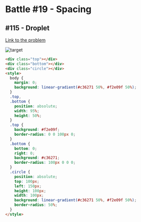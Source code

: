 # Battle #19 - Spacing

## #115 - Droplet

[Link to the problem](https://cssbattle.dev/play/115)

![target](https://cssbattle.dev/targets/115.png)

```html
<div class="top"></div>
<div class="bottom"></div>
<div class="circle"></div>
<style>
  body {
    margin: 0;
    background: linear-gradient(#c36271 50%, #f2e09f 50%);
  }
  .top,
  .bottom {
    position: absolute;
    width: 95%;
    height: 50%;
  }
  .top {
    background: #f2e09f;
    border-radius: 0 0 100px 0;
  }
  .bottom {
    bottom: 0;
    right: 0;
    background: #c36271;
    border-radius: 100px 0 0 0;
  }
  .circle {
    position: absolute;
    top: 100px;
    left: 150px;
    height: 100px;
    width: 100px;
    background: linear-gradient(#c36271 50%, #f2e09f 50%);
    border-radius: 50%;
  }
</style>
```
